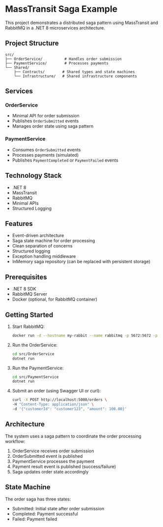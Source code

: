# MassTransit Saga Example

This project demonstrates a distributed saga pattern using MassTransit and RabbitMQ in a .NET 8 microservices architecture.

## Project Structure

```
src/
├── OrderService/          # Handles order submission
├── PaymentService/        # Processes payments
└── Shared/
    ├── Contracts/        # Shared types and state machines
    └── Infrastructure/   # Shared infrastructure components
```

## Services

### OrderService
- Minimal API for order submission
- Publishes `OrderSubmitted` events
- Manages order state using saga pattern

### PaymentService
- Consumes `OrderSubmitted` events
- Processes payments (simulated)
- Publishes `PaymentCompleted` or `PaymentFailed` events

## Technology Stack

- .NET 8
- MassTransit
- RabbitMQ
- Minimal APIs
- Structured Logging

## Features

- Event-driven architecture
- Saga state machine for order processing
- Clean separation of concerns
- Structured logging
- Exception handling middleware
- InMemory saga repository (can be replaced with persistent storage)

## Prerequisites

- .NET 8 SDK
- RabbitMQ Server
- Docker (optional, for RabbitMQ container)

## Getting Started

1. Start RabbitMQ:
   ```bash
   docker run -d --hostname my-rabbit --name rabbitmq -p 5672:5672 -p 15672:15672 rabbitmq:3-management
   ```

2. Run the OrderService:
   ```bash
   cd src/OrderService
   dotnet run
   ```

3. Run the PaymentService:
   ```bash
   cd src/PaymentService
   dotnet run
   ```

4. Submit an order (using Swagger UI or curl):
   ```bash
   curl -X POST http://localhost:5000/orders \
   -H "Content-Type: application/json" \
   -d '{"customerId": "customer123", "amount": 100.00}'
   ```

## Architecture

The system uses a saga pattern to coordinate the order processing workflow:

1. OrderService receives order submission
2. OrderSubmitted event is published
3. PaymentService processes the payment
4. Payment result event is published (success/failure)
5. Saga updates order state accordingly

## State Machine

The order saga has three states:
- Submitted: Initial state after order submission
- Completed: Payment successful
- Failed: Payment failed